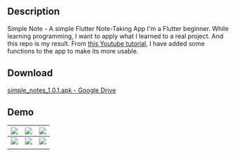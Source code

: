 ## Description
Simple Note - A simple Flutter Note-Taking App
I'm a Flutter beginner. While learning programming, I want to apply what I learned to a real project.  And this repo is my result. From [this Youtube tutorial](https://www.youtube.com/watch?v=UpKrhZ0Hppk&t=229s), I have added some functions to the app to make its more usable.

## Download
[simple_notes_1.0.1.apk - Google Drive](https://drive.google.com/file/d/1ykcd6jPrVOq_8jtVdQeUgxF1XZqVo1Fj/view?usp=sharing)

## Demo
| ![](https://i.imgur.com/CE66msP.png) | ![](https://i.imgur.com/p7eH2nN.png) |![](https://i.imgur.com/bk9s9K7.png)     | 
| ------------------------------------ | ------------------------------------ | --- |
|![](https://i.imgur.com/TeOqe4U.png)  |![](https://i.imgur.com/iuohAjd.png)  |![](https://i.imgur.com/b1FibhT.png)
     |


